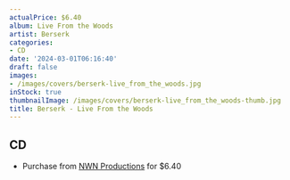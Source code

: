 ```yaml
---
actualPrice: $6.40
album: Live From the Woods
artist: Berserk
categories:
- CD
date: '2024-03-01T06:16:40'
draft: false
images:
- /images/covers/berserk-live_from_the_woods.jpg
inStock: true
thumbnailImage: /images/covers/berserk-live_from_the_woods-thumb.jpg
title: Berserk - Live From the Woods
---
```


## CD
* Purchase from [NWN Productions](http://shop.nwnprod.com/index.php?route=product/product&path=93&product_id=28917&sort=pd.name&order=ASC) for $6.40
